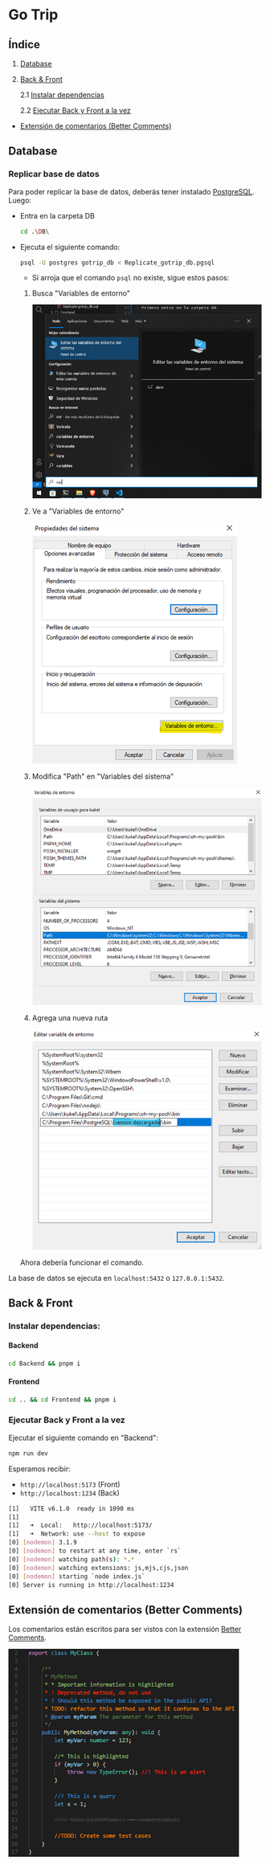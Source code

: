 # Go Trip

## Índice

1. <a href="#1">Database</a>
2. <a href="#2">Back & Front</a>

    2.1 <a href="#2.1">Instalar dependencias</a>

    2.2 <a href="#2.2">Ejecutar Back y Front a la vez</a>

- <a href="#3">Extensión de comentarios (Better Comments)</a>

## Database

### Replicar base de datos

Para poder replicar la base de datos, deberás tener instalado <a target="_blank" href="https://sbp.enterprisedb.com/getfile.jsp?fileid=1259363">PostgreSQL</a>. Luego:

- Entra en la carpeta DB

    ```sh
    cd .\DB\
    ```

- Ejecuta el siguiente comando:

    ```sh
    psql -U postgres gotrip_db < Replicate_gotrip_db.pgsql
    ```

    - Si arroja que el comando `psql` no existe, sigue estos pasos:
    
    1. Busca "Variables de entorno"
    
        <img src="./imgforREADME/1.png"></img>
    
    2. Ve a "Variables de entorno"

        <img src="./imgforREADME/2.png"></img>

    3. Modifica "Path" en "Variables del sistema"

        <img src="./imgforREADME/3.png"></img>

    4. Agrega una nueva ruta

        <img src="./imgforREADME/4.png"></img>

    Ahora debería funcionar el comando.

La base de datos se ejecuta en `localhost:5432` o `127.0.0.1:5432`.

## Back & Front

### Instalar dependencias:

#### Backend
```sh
cd Backend && pnpm i
```

#### Frontend
```sh
cd .. && cd Frontend && pnpm i
```

### Ejecutar Back y Front a la vez

Ejecutar el siguiente comando en "Backend":
```sh
npm run dev
```
Esperamos recibir:
- `http://localhost:5173` (Front)
- `http://localhost:1234` (Back)

```sh
[1]   VITE v6.1.0  ready in 1090 ms
[1]
[1]   ➜  Local:   http://localhost:5173/
[1]   ➜  Network: use --host to expose
[0] [nodemon] 3.1.9
[0] [nodemon] to restart at any time, enter `rs`
[0] [nodemon] watching path(s): *.*
[0] [nodemon] watching extensions: js,mjs,cjs,json
[0] [nodemon] starting `node index.js`
[0] Server is running in http://localhost:1234
```

## Extensión de comentarios (Better Comments)

Los comentarios están escritos para ser vistos con la extensión <a target="_blank" href="https://marketplace.visualstudio.com/items?itemName=aaron-bond.better-comments">Better Comments</a>.

<img src="./imgforREADME/5.png"></img>